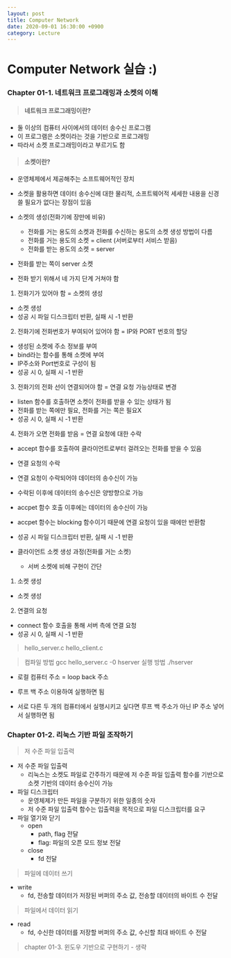 ```yaml
---
layout: post
title: Computer Network
date: 2020-09-01 16:30:00 +0900
category: Lecture
---
```


# Computer Network 실습 :)

### Chapter 01-1. 네트워크 프로그래밍과 소켓의 이해

> #### 네트워크 프로그래밍이란?
* 둘 이상의 컴퓨터 사이에서의 데이터 송수신 프로그램
* 이 프로그램은 소켓이라는 것을 기반으로 프로그래밍
* 따라서 소켓 프로그래밍이라고 부르기도 함

> #### 소켓이란?
* 운영체제에서 제공해주는 소프트웨어적인 장치
* 소켓을 활용하면 데이터 송수신에 대한 물리적, 소프트웨어적 세세한 내용을 신경 쓸 필요가 없다는 장점이 있음

* 소켓의 생성(전화기에 장만에 비유)
  * 전화를 거는 용도의 소켓과 전화를 수신하는 용도의 소켓 생성 방법이 다름
  * 전화를 거는 용도의 소켓 = client (서버로부터 서비스 받음)
  * 전화를 받는 용도의 소켓 = server

* 전화를 받는 쪽이 server 소켓
* 전화 받기 위해서 네 가지 단계 거쳐야 함
1. 전화기가 있어야 함 = 소켓의 생성
  * 소켓 생성
  * 성공 시 파일 디스크립터 반환, 실패 시 -1 반환
2. 전화기에 전화번호가 부여되어 있어야 함 = IP와 PORT 번호의 할당
  * 생성된 소켓에 주소 정보를 부여
  * bind라는 함수를 통해 소켓에 부여
  * IP주소와 Port번호로 구성이 됨
  * 성공 시 0, 실패 시 -1 반환
3. 전화기의 전화 선이 연결되어야 함 = 연결 요청 가능상태로 변경
  * listen 함수를 호출하면 소켓이 전화를 받을 수 있는 상태가 됨
  * 전화를 받는 쪽에만 필요, 전화를 거는 쪽은 필요X
  * 성공 시 0, 실패 시 -1 반환
4. 전화가 오면 전화를 받음 = 연결 요청에 대한 수락
  * accept 함수를 호출하여 클라이언트로부터 걸려오는 전화를 받을 수 있음
  * 연결 요청의 수락
  * 연결 요청이 수락되어야 데이터의 송수신이 가능
  * 수락된 이후에 데이터의 송수신은 양방향으로 가능
  * accpet 함수 호출 이후에는 데이터의 송수신이 가능
  * accpet 함수는 blocking 함수이기 때문에 연결 요청이 있을 때에만 반환함
  * 성공 시 파일 디스크립터 반환, 실패 시 -1 반환

* 클라이언트 소켓 생성 과정(전화를 거는 소켓)
  * 서버 소켓에 비해 구현이 간단
1. 소켓 생성
  * 소켓 생성
2. 연결의 요청
  * connect 함수 호출을 통해 서버 측에 연결 요청
  * 성공 시 0, 실패 시 -1 반환

> hello_server.c
> hello_client.c

> 컴파일 방법
gcc hello_server.c -0 hserver
> 실행 방법
./hserver

* 로컬 컴퓨터 주소 = loop back 주소
* 루프 백 주소 이용하여 실행하면 됨

* 서로 다른 두 개의 컴퓨터에서 실행시키고 싶다면 루프 백 주소가 아닌 IP 주소 넣어서 실행하면 됨

### Chapter 01-2. 리눅스 기반 파일 조작하기
> 저 수준 파일 입출력
* 저 수준 파일 입출력
  * 리눅스는 소켓도 파일로 간주하기 때문에 저 수준 파일 입출력 함수를 기반으로 소켓 기반의 데이터 송수신이 가능
* 파일 디스크립터
  * 운영체제가 만든 파일을 구분하기 위한 일종의 숫자
  * 저 수준 파일 입출력 함수는 입출력을 목적으로 파일 디스크립터를 요구
* 파일 열기와 닫기
  * open
    * path, flag 전달
    * flag: 파일의 오픈 모드 정보 전달
  * close
    * fd 전달

> 파일에 데이터 쓰기
* write
  * fd, 전송할 데이터가 저장된 버퍼의 주소 값, 전송할 데이터의 바이트 수 전달

> 파일에서 데이터 읽기
* read
  * fd, 수신한 데이터를 저장할 버퍼의 주소 값, 수신할 최대 바이트 수 전달

> chapter 01-3. 윈도우 기반으로 구현하기 - 생략